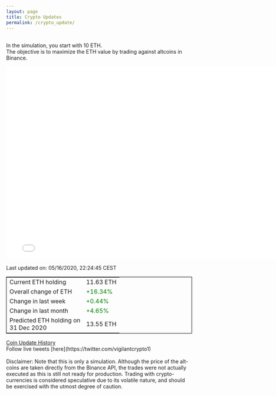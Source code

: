 ```yaml
---
layout: page
title: Crypto Updates
permalink: /crypto_update/
---
```

<br>In the simulation, you start with 10 ETH.<br>The objective is to maximize the ETH value by trading against altcoins 
in Binance.

<iframe width="775" height="525" frameborder="0" scrolling="no" src="//plotly.com/~vikramaditya91/109.embed"></iframe>

Last updated on: 05/16/2020, 22:24:45 CEST 
<table style="border:1px solid black;margin-left:auto;margin-right:auto;">
	<tbody>
	<tr>
		<td>Current ETH holding</td>
		<td>     11.63 ETH</td>
	</tr>
	<tr>
		<td>Overall change of ETH</td>
		<td><font color="green">+16.34%</font></td>
	</tr>
	<tr>
		<td>Change in last week</td>
		<td><font color="green">+0.44%</font></td>
	</tr>
	<tr>
		<td>Change in last month</td>
		<td><font color="green">+4.65%</font></td>
	</tr>
    <tr>
		<td>Predicted ETH holding on<br>31 Dec 2020</td>
		<td>     13.55 ETH</td>
	</tr>
	</tbody>
</table>
<a href="{{ site.baseurl }}/crypto_history">Coin Update History</a>
<br>
Follow live tweets [here](https://twitter.com/vigilantcrypto1)
<br>
<br>
Disclaimer:
Note that this is only a simulation. Although the price of the alt-coins are taken directly from the Binance API, the trades were not actually executed as this is still not ready for production.
Trading with crypto-currencies is considered speculative due to its volatile nature, and should be exercised with the utmost degree of caution.